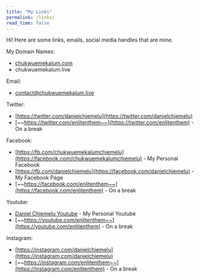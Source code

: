 ```yaml
---
title: "My Links"
permalink: /links/
read_time: false
---
```


Hi! Here are some links, emails, social media handles that are mine.

My Domain Names:

- [chukwuemekalum.com](chukwuemekalum.com)
- chukwuemekalum.live

Email:

- [contact@chukwuemekalum.live](mailto:contact@chukwuemekalum.live)

Twitter:

- [https://twitter.com/danielchiemelu](https://twitter.com/danielchiemelu)
- [~~https://twitter.com/enlitenthem~~](https://twitter.com/enlitenthem) - On a break

Facebook:

- [https://fb.com/chukwuemekalumchiemelu](https://facebook.com/chukwuemekalumchiemelu) - My Personal Facebook
- [https://fb.com/danielchiemelu](https://facebook.com/danielchiemelu) - My Facebook Page
- [~~https://facebook.com/enlitenthem~~](https://facebook.com/enlitenthem) - On a break

Youtube:

- [Daniel Chiemelu Youtube](https://www.youtube.com/channel/UCexEYfjpo5fHdS05NjoQbTA) - My Personal Youtube
- [~~https://youtube.com/enlitenthem~~](https://youtube.com/enlitenthem) - On a break

Instagram:

- [https://instagram.com/danielchiemelu](https://instagram.com/danielchiemelu)
- [~~https://instagram.com/enlitenthem~~](https://instagram.com/enlitenthem) - On a break
